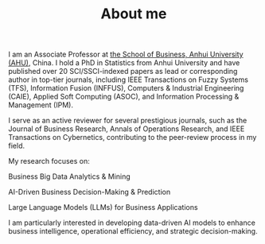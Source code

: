 ﻿---
layout: page
title: About me
cover: false
---
I am an Associate Professor at [the School of Business, Anhui University (AHU)](https://sba.ahu.edu.cn/), China. I hold a PhD in Statistics from Anhui University and have published over 20 SCI/SSCI-indexed papers as lead or corresponding author in top-tier journals, including IEEE Transactions on Fuzzy Systems (TFS), Information Fusion (INFFUS), Computers & Industrial Engineering (CAIE), Applied Soft Computing (ASOC), and Information Processing & Management (IPM).

I serve as an active reviewer for several prestigious journals, such as the Journal of Business Research, Annals of Operations Research, and IEEE Transactions on Cybernetics, contributing to the peer-review process in my field.

My research focuses on:

Business Big Data Analytics & Mining

AI-Driven Business Decision-Making & Prediction

Large Language Models (LLMs) for Business Applications

I am particularly interested in developing data-driven AI models to enhance business intelligence, operational efficiency, and strategic decision-making.